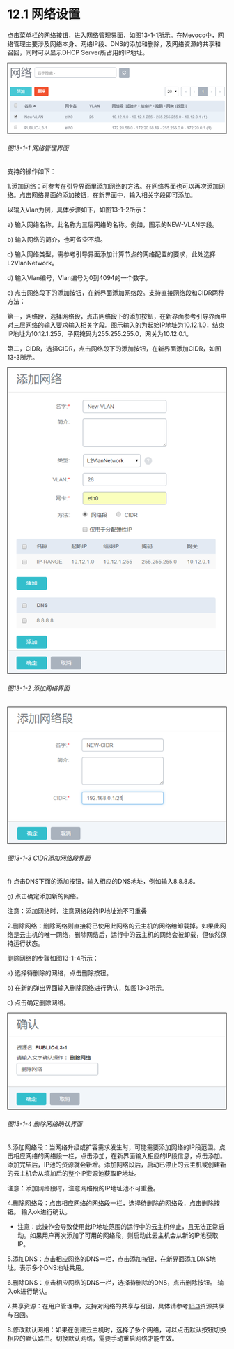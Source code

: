 # 12.1 网络设置

点击菜单栏的网络按钮，进入网络管理界面，如图13-1-1所示。在Mevoco中，网络管理主要涉及网络本身、网络IP段、DNS的添加和删除，及网络资源的共享和召回，同时可以显示DHCP Server所占用的IP地址。

![png](../images/13-1-1.png "图13-1-1  网络管理界面")
###### 图13-1-1  网络管理界面

支持的操作如下：

1.添加网络：可参考在引导界面里添加网络的方法。在网络界面也可以再次添加网络。点击网络界面的添加按钮，在新界面中，输入相关字段即可添加。

以输入Vlan为例，具体步骤如下，如图13-1-2所示：

a) 输入网络名称，此名称为三层网络的名称。例如，图示的NEW-VLAN字段。

b) 输入网络的简介，也可留空不填。

c) 输入网络类型，需参考引导界面添加计算节点的网络配置的要求，此处选择L2VlanNetwork。

d) 输入Vlan编号，Vlan编号为0到4094的一个数字。

e) 点击网络段下的添加按钮，在新界面添加网络段。支持直接网络段和CIDR两种方法：

第一，网络段，选择网络段，点击网络段下的添加按钮，在新界面参考引导界面中对三层网络的输入要求输入相关字段。图示输入的为起始IP地址为10.12.1.0，结束IP地址为10.12.1.255，子网掩码为255.255.255.0，网关为10.12.0.1。

第二，CIDR，选择CIDR，点击网络段下的添加按钮，在新界面添加CIDR，如图13-3所示。

![png](../images/13-1-2.png "图13-1-2  添加网络界面")
###### 图13-1-2  添加网络界面

![png](../images/13-1-3.png "图13-1-3  CIDR添加网络段界面")
###### 图13-1-3  CIDR添加网络段界面

f) 点击DNS下面的添加按钮，输入相应的DNS地址，例如输入8.8.8.8。

g) 点击确定添加新的网络。

注意：添加网络时，注意网络段的IP地址池不可重叠

2.删除网络：删除网络则直接将已使用此网络的云主机的网络给卸载掉。如果此网络是云主机的唯一网络，删除网络后，运行中的云主机的网络会被卸载，但依然保持运行状态。

删除网络的步骤如图13-1-4所示：

a) 选择待删除的网络，点击删除按钮。

b) 在新的弹出界面输入删除网络进行确认，如图13-3所示。

c) 点击确定删除网络。

![png](../images/13-1-4.png "图13-1-4  删除网络确认界面")
###### 图13-1-4  删除网络确认界面

3.添加网络段：当网络升级或扩容需求发生时，可能需要添加网络的IP段范围。点击相应网络的网络段一栏，点击添加，在新界面输入相应的IP段信息，点击添加。添加完毕后，IP池的资源就会新增。添加网络段后，启动已停止的云主机或创建新的云主机会从填加后的整个IP资源池获取IP地址。

注意：添加网络段时，注意网络段的IP地址池不可重叠。

4.删除网络段：点击相应网络的网络段一栏，选择待删除的网络段，点击删除按钮。 输入ok进行确认。

* 注意：此操作会导致使用此IP地址范围的运行中的云主机停止，且无法正常启动。如果用户再次添加了可用的网络段，则启动此云主机会从新的IP池获取IP。

5.添加DNS：点击相应网络的DNS一栏，点击添加按钮，在新界面添加DNS地址。表示多个DNS地址共用。

6.删除DNS：点击相应网络的DNS一栏，选择待删除的DNS，点击删除按钮。 输入ok进行确认。

7.共享资源：在用户管理中，支持对网络的共享与召回，具体请参考[18.3](/User-MN/sharing-cancel.md)资源共享与召回。

8.修改默认网络：如果在创建云主机时，选择了多个网络，可以点击默认按钮切换相应的默认路由。切换默认网络，需要手动重启网络才能生效。
